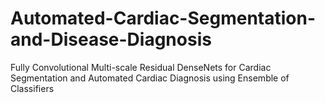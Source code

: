 # Automated-Cardiac-Segmentation-and-Disease-Diagnosis
Fully Convolutional Multi-scale Residual DenseNets for Cardiac Segmentation and Automated Cardiac Diagnosis using Ensemble of Classifiers
